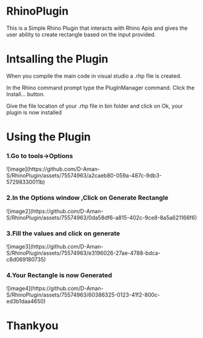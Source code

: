 # RhinoPlugin
This is a Simple Rhino Plugin that interacts with Rhino Apis and gives the user ability to create rectangle based on the input provided.

<h1>Intsalling the Plugin</h1>
<p>When you compile the main code in visual studio a .rhp file is created.
</p>
<p>In the Rhino command prompt type the PlugInManager command. Click the Install… button.</p>
<p>Give the file location of your .rhp file in bin folder and click on Ok, your plugin is now installed</p>

<h1>Using the Plugin </h1>
<h3>1.Go to tools->Options</h3>
![image](https://github.com/D-Aman-S/RhinoPlugin/assets/75574963/a2caeb80-059a-487c-9db3-57298330011b)

<h3>2.In the Options window ,Click on Generate Rectangle</h3>
![image2](https://github.com/D-Aman-S/RhinoPlugin/assets/75574963/0da58df6-a815-402c-9ce8-8a5a621166f6)

<h3>3.Fill the values and click on generate</h3>
![image3](https://github.com/D-Aman-S/RhinoPlugin/assets/75574963/e3196026-27ae-4788-bdca-c8d069180735)

<h3>4.Your Rectangle is now Generated</h3>
![image4](https://github.com/D-Aman-S/RhinoPlugin/assets/75574963/60386325-0123-41f2-800c-ed3b1daa4650)


<h1>Thankyou</h1>
